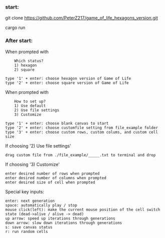 ### start:  
git clone https://github.com/PeterZ217/game_of_life_hexagons_version.git

cargo run  

### After start:  
When prompted with 

        Which status?
        1) hexagon
        2) square

    type '1' + enter: choose hexagon version of Game of Life
    type '2' + enter: choose square version of Game of Life

When prompted with

        How to set up?
        1) Use default 
        2) Use file settings 
        3) Customize

    type '1' + enter: choose blank canvas to start
    type '2' + enter: choose customfile setting from file_example folder
    type '3' + enter: choose custom rows, custom colums, and custom cell size

If choosing '2) Use file settings'

    drag custom file from ./file_example/_____.txt to terminal and drop

If choosing '3) Customize'

    enter desired number of rows when prompted
    enter desired number of columns when prompted
    enter desired size of cell when prompted

Special key inputs:

    enter: next generation  
    space: automatically play / stop   
    mouse click(left): make the current mouse position of the cell switch state (dead->alive / alive -> dead)
    up arrow: speed up iterations through generations
    down arrow: slow down iterations through generations
    s: save canvas status
    r: run random cells

